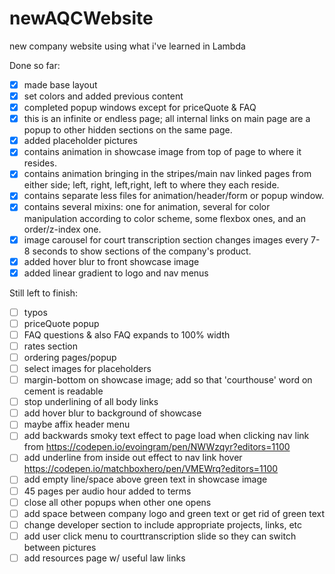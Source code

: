 # newAQCWebsite
new company website using what i've learned in Lambda


Done so far:

- [X] made base layout
- [X] set colors and added previous content
- [X] completed popup windows except for priceQuote & FAQ
- [X] this is an infinite or endless page; all internal links on main page are a popup to other hidden sections on the same page.
- [X] added placeholder pictures
- [X] contains animation in showcase image from top of page to where it resides.
- [X] contains animation bringing in the stripes/main nav linked pages from either side; left, right, left,right, left to where they each reside.
- [X] contains separate less files for animation/header/form or popup window.
- [X] contains several mixins: one for animation, several for color manipulation according to color scheme, some flexbox ones, and an order/z-index one.
- [X] image carousel for court transcription section changes images every 7-8 seconds to show sections of the company's product.
- [X] added hover blur to front showcase image
- [X] added linear gradient to logo and nav menus

Still left to finish: 

- [ ] typos
- [ ] priceQuote popup
- [ ] FAQ questions & also FAQ expands to 100% width
- [ ] rates section
- [ ] ordering pages/popup
- [ ] select images for placeholders
- [ ] margin-bottom on showcase image; add so that 'courthouse' word on cement is readable
- [ ] stop underlining of all body links
- [ ] add hover blur to background of showcase
- [ ] maybe affix header menu
- [ ] add backwards smoky text effect to page load when clicking nav link from https://codepen.io/evoingram/pen/NWWzqyr?editors=1100
- [ ] add underline from inside out effect to nav link hover https://codepen.io/matchboxhero/pen/VMEWrq?editors=1100
- [ ] add empty line/space above green text in showcase image
- [ ] 45 pages per audio hour added to terms
- [ ] close all other popups when other one opens
- [ ] add space between company logo and green text or get rid of green text
- [ ] change developer section to include appropriate projects, links, etc
- [ ] add user click menu to courttranscription slide so they can switch between pictures
- [ ] add resources page w/ useful law links
